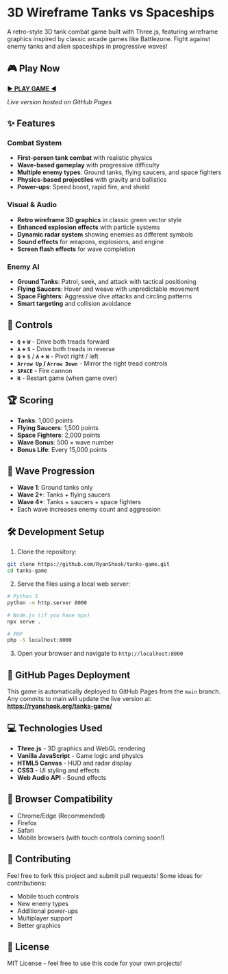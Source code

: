 # 3D Wireframe Tanks vs Spaceships

A retro-style 3D tank combat game built with Three.js, featuring wireframe graphics inspired by classic arcade games like Battlezone. Fight against enemy tanks and alien spaceships in progressive waves!

## 🎮 Play Now

**[► PLAY GAME ◄](https://ryanshook.org/tanks-game/)**

*Live version hosted on GitHub Pages*

## ✨ Features

### Combat System
- **First-person tank combat** with realistic physics
- **Wave-based gameplay** with progressive difficulty
- **Multiple enemy types**: Ground tanks, flying saucers, and space fighters
- **Physics-based projectiles** with gravity and ballistics
- **Power-ups**: Speed boost, rapid fire, and shield

### Visual & Audio
- **Retro wireframe 3D graphics** in classic green vector style
- **Enhanced explosion effects** with particle systems
- **Dynamic radar system** showing enemies as different symbols
- **Sound effects** for weapons, explosions, and engine
- **Screen flash effects** for wave completion

### Enemy AI
- **Ground Tanks**: Patrol, seek, and attack with tactical positioning
- **Flying Saucers**: Hover and weave with unpredictable movement
- **Space Fighters**: Aggressive dive attacks and circling patterns
- **Smart targeting** and collision avoidance

## 🎯 Controls

- **`Q` + `W`** - Drive both treads forward
- **`A` + `S`** - Drive both treads in reverse  
- **`Q` + `S`** / **`A` + `W`** - Pivot right / left
- **`Arrow Up` / `Arrow Down`** - Mirror the right tread controls
- **`SPACE`** - Fire cannon
- **`R`** - Restart game (when game over)

## 🏆 Scoring

- **Tanks**: 1,000 points
- **Flying Saucers**: 1,500 points
- **Space Fighters**: 2,000 points
- **Wave Bonus**: 500 × wave number
- **Bonus Life**: Every 15,000 points

## 🌊 Wave Progression

- **Wave 1**: Ground tanks only
- **Wave 2+**: Tanks + flying saucers
- **Wave 4+**: Tanks + saucers + space fighters
- Each wave increases enemy count and aggression

## 🛠️ Development Setup

1. Clone the repository:
```bash
git clone https://github.com/RyanShook/tanks-game.git
cd tanks-game
```

2. Serve the files using a local web server:
```bash
# Python 3
python -m http.server 8000

# Node.js (if you have npx)
npx serve .

# PHP
php -S localhost:8000
```

3. Open your browser and navigate to `http://localhost:8000`

## 🚀 GitHub Pages Deployment

This game is automatically deployed to GitHub Pages from the `main` branch. Any commits to main will update the live version at:
**https://ryanshook.org/tanks-game/**

## 💻 Technologies Used

- **Three.js** - 3D graphics and WebGL rendering
- **Vanilla JavaScript** - Game logic and physics
- **HTML5 Canvas** - HUD and radar display
- **CSS3** - UI styling and effects
- **Web Audio API** - Sound effects

## 📱 Browser Compatibility

- Chrome/Edge (Recommended)
- Firefox
- Safari
- Mobile browsers (with touch controls coming soon!)

## 🤝 Contributing

Feel free to fork this project and submit pull requests! Some ideas for contributions:
- Mobile touch controls
- New enemy types
- Additional power-ups
- Multiplayer support
- Better graphics

## 📄 License

MIT License - feel free to use this code for your own projects! 
